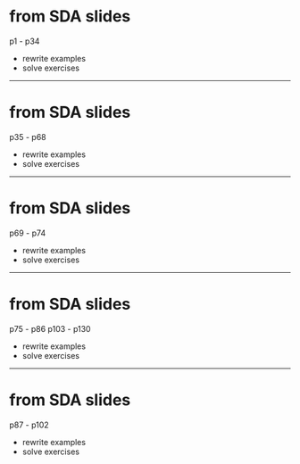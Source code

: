 # from SDA slides

p1 - p34

- rewrite examples
- solve exercises

---

# from SDA slides

p35 - p68

- rewrite examples
- solve exercises

---

# from SDA slides

p69 - p74

- rewrite examples
- solve exercises

---

# from SDA slides

p75 - p86 p103 - p130

- rewrite examples
- solve exercises

---

# from SDA slides

p87 - p102

- rewrite examples
- solve exercises
